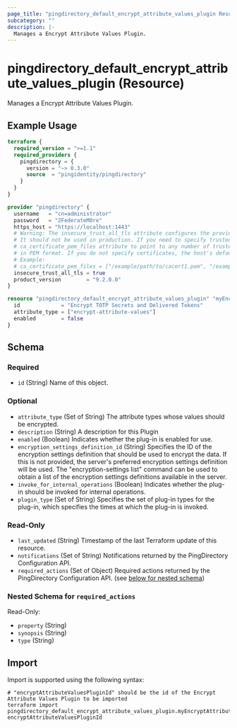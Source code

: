 ```yaml
---
page_title: "pingdirectory_default_encrypt_attribute_values_plugin Resource - terraform-provider-pingdirectory"
subcategory: ""
description: |-
  Manages a Encrypt Attribute Values Plugin.
---
```


# pingdirectory_default_encrypt_attribute_values_plugin (Resource)

Manages a Encrypt Attribute Values Plugin.

## Example Usage

```terraform
terraform {
  required_version = ">=1.1"
  required_providers {
    pingdirectory = {
      version = "~> 0.3.0"
      source  = "pingidentity/pingdirectory"
    }
  }
}

provider "pingdirectory" {
  username   = "cn=administrator"
  password   = "2FederateM0re"
  https_host = "https://localhost:1443"
  # Warning: The insecure_trust_all_tls attribute configures the provider to trust any certificate presented by the PingDirectory server.
  # It should not be used in production. If you need to specify trusted CA certificates, use the
  # ca_certificate_pem_files attribute to point to any number of trusted CA certificate files
  # in PEM format. If you do not specify certificates, the host's default root CA set will be used.
  # Example:
  # ca_certificate_pem_files = ["/example/path/to/cacert1.pem", "/example/path/to/cacert2.pem"]
  insecure_trust_all_tls = true
  product_version        = "9.2.0.0"
}

resource "pingdirectory_default_encrypt_attribute_values_plugin" "myEncryptAttributeValuesPlugin" {
  id             = "Encrypt TOTP Secrets and Delivered Tokens"
  attribute_type = ["encrypt-attribute-values"]
  enabled        = false
}
```

<!-- schema generated by tfplugindocs -->
## Schema

### Required

- `id` (String) Name of this object.

### Optional

- `attribute_type` (Set of String) The attribute types whose values should be encrypted.
- `description` (String) A description for this Plugin
- `enabled` (Boolean) Indicates whether the plug-in is enabled for use.
- `encryption_settings_definition_id` (String) Specifies the ID of the encryption settings definition that should be used to encrypt the data. If this is not provided, the server's preferred encryption settings definition will be used. The "encryption-settings list" command can be used to obtain a list of the encryption settings definitions available in the server.
- `invoke_for_internal_operations` (Boolean) Indicates whether the plug-in should be invoked for internal operations.
- `plugin_type` (Set of String) Specifies the set of plug-in types for the plug-in, which specifies the times at which the plug-in is invoked.

### Read-Only

- `last_updated` (String) Timestamp of the last Terraform update of this resource.
- `notifications` (Set of String) Notifications returned by the PingDirectory Configuration API.
- `required_actions` (Set of Object) Required actions returned by the PingDirectory Configuration API. (see [below for nested schema](#nestedatt--required_actions))

<a id="nestedatt--required_actions"></a>
### Nested Schema for `required_actions`

Read-Only:

- `property` (String)
- `synopsis` (String)
- `type` (String)

## Import

Import is supported using the following syntax:

```shell
# "encryptAttributeValuesPluginId" should be the id of the Encrypt Attribute Values Plugin to be imported
terraform import pingdirectory_default_encrypt_attribute_values_plugin.myEncryptAttributeValuesPlugin encryptAttributeValuesPluginId
```